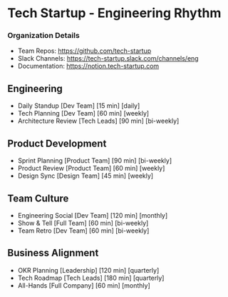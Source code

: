 
# Tech Startup - Engineering Rhythm

### Organization Details
- Team Repos: https://github.com/tech-startup
- Slack Channels: https://tech-startup.slack.com/channels/eng
- Documentation: https://notion.tech-startup.com

## Engineering
- Daily Standup [Dev Team] [15 min] [daily]
- Tech Planning [Dev Team] [60 min] [weekly]
- Architecture Review [Tech Leads] [90 min] [bi-weekly]

## Product Development
- Sprint Planning [Product Team] [90 min] [bi-weekly]
- Product Review [Product Team] [60 min] [weekly]
- Design Sync [Design Team] [45 min] [weekly]

## Team Culture
- Engineering Social [Dev Team] [120 min] [monthly]
- Show & Tell [Full Team] [60 min] [bi-weekly]
- Team Retro [Dev Team] [60 min] [bi-weekly]

## Business Alignment
- OKR Planning [Leadership] [120 min] [quarterly]
- Tech Roadmap [Tech Leads] [180 min] [quarterly]
- All-Hands [Full Company] [60 min] [monthly]
